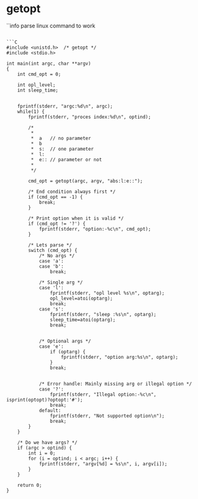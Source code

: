 # getopt

``info
parse linux command to work
```

```C
#include <unistd.h>  /* getopt */
#include <stdio.h>

int main(int argc, char **argv)
{
    int cmd_opt = 0;

    int opl_level;
    int sleep_time;


    fprintf(stderr, "argc:%d\n", argc);
    while(1) {
        fprintf(stderr, "proces index:%d\n", optind);

        /*
         *
         *  a   // no parameter
         *  b
         *  s:  // one parameter
         *  l:
         *  e:: // parameter or not
         *
         */

        cmd_opt = getopt(argc, argv, "abs:l:e::");

        /* End condition always first */
        if (cmd_opt == -1) {
            break;
        }

        /* Print option when it is valid */
        if (cmd_opt != '?') {
            fprintf(stderr, "option:-%c\n", cmd_opt);
        }

        /* Lets parse */
        switch (cmd_opt) {
            /* No args */
            case 'a':
            case 'b':
                break;

            /* Single arg */
            case 'l':
                fprintf(stderr, "opl level %s\n", optarg);
                opl_level=atoi(optarg);
                break;
            case 's':
                fprintf(stderr, "sleep :%s\n", optarg);
                sleep_time=atoi(optarg);
                break;


            /* Optional args */
            case 'e':
                if (optarg) {
                    fprintf(stderr, "option arg:%s\n", optarg);
                }
                break;


            /* Error handle: Mainly missing arg or illegal option */
            case '?':
                fprintf(stderr, "Illegal option:-%c\n", isprint(optopt)?optopt:'#');
                break;
            default:
                fprintf(stderr, "Not supported option\n");
                break;
        }
    }

    /* Do we have args? */
    if (argc > optind) {
        int i = 0;
        for (i = optind; i < argc; i++) {
            fprintf(stderr, "argv[%d] = %s\n", i, argv[i]);
        }
    }

    return 0;
}
```

